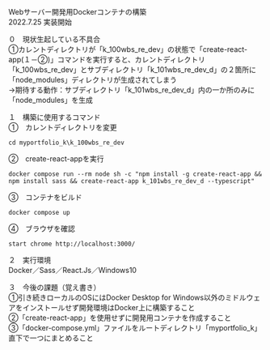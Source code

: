 Webサーバー開発用Dockerコンテナの構築  
2022.7.25 実装開始  

０　現状生起している不具合  
①カレントディレクトリが「k_100wbs_re_dev」の状態で「create-react-app(１－②)」コマンドを実行すると、カレントディレクトリ「k_100wbs_re_dev」とサブディレクトリ「k_101wbs_re_dev_d」の２箇所に「node_modules」ディレクトリが生成されてしまう  
→期待する動作：サブディレクトリ「k_101wbs_re_dev_d」内の一か所のみに「node_modules」を生成  

１　構築に使用するコマンド  
①　カレントディレクトリを変更  
```
cd myportfolio_k\k_100wbs_re_dev
```
②　create-react-appを実行
```
docker compose run --rm node sh -c "npm install -g create-react-app && npm install sass && create-react-app k_101wbs_re_dev_d --typescript"
```
③　コンテナをビルド
```
docker compose up
```
④　ブラウザを確認
```
start chrome http://localhost:3000/
```

２　実行環境  
Docker／Sass／React.Js／Windows10  

３　今後の課題（覚え書き）  
①引き続きローカルのOSにはDocker Desktop for Windows以外のミドルウェアをインストールせず開発環境はDocker上に構築すること  
②「create-react-app」を使用せずに開発用コンテナを作成すること  
③「docker-compose.yml」ファイルをルートディレクトリ「myportfolio_k」直下で一つにまとめること  

